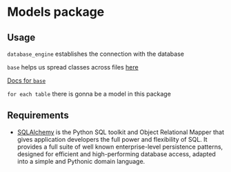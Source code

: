 # Models package
## Usage
`database_engine` establishes the connection with the database

`base` helps us spread classes across files [here](https://stackoverflow.com/questions/7478403/sqlalchemy-classes-across-files)

[Docs for `base`](https://docs.sqlalchemy.org/en/13/orm/tutorial.html#declare-a-mapping)

`for each table` there is gonna be a model in this package

## Requirements
 * [SQLAlchemy](https://www.sqlalchemy.org/) is the Python SQL toolkit and Object Relational Mapper that gives application developers the full power and flexibility of SQL. It provides a full suite of well known enterprise-level persistence patterns, designed for efficient and high-performing database access, adapted into a simple and Pythonic domain language.